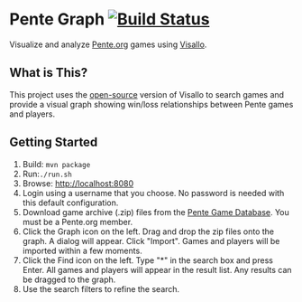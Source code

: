 # Pente Graph [![Build Status](https://travis-ci.org/srfarley/pente-graph.svg?branch=master)](https://travis-ci.org/srfarley/pente-graph)
Visualize and analyze [Pente.org](http://pente.org) games using [Visallo](http://www.visallo.com).

## What is This?
This project uses the [open-source](https://github.com/v5analytics/visallo) version of Visallo to search games and provide a visual graph showing win/loss relationships between Pente games and players.


## Getting Started
1. Build: `mvn package`
1. Run:`./run.sh`
1. Browse: [http://localhost:8080](http://localhost:8080)
1. Login using a username that you choose. No password is needed with this default configuration.
1. Download game archive (.zip) files from the [Pente Game Database](https://pente.org/gameServer/controller/search?quick_start=1). You must be a Pente.org member.
1. Click the Graph icon on the left. Drag and drop the zip files onto the graph. A dialog will appear. Click "Import". Games and players will be imported within a few moments.
1. Click the Find icon on the left. Type "*" in the search box and press Enter. All games and players will appear in the result list. Any results can be dragged to the graph.
1. Use the search filters to refine the search.
